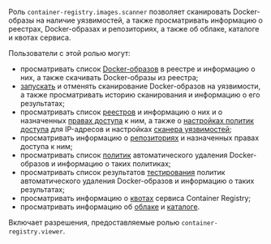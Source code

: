 Роль `container-registry.images.scanner` позволяет сканировать Docker-образы на наличие уязвимостей, а также просматривать информацию о реестрах, Docker-образах и репозиториях, а также об облаке, каталоге и квотах сервиса.

Пользователи с этой ролью могут:
* просматривать список [Docker-образов](../../../container-registry/concepts/docker-image.md) в реестре и информацию о них, а также скачивать Docker-образы из реестра;
* [запускать](../../../container-registry/operations/scanning-docker-image.md#manual) и отменять сканирование Docker-образов на уязвимости, а также просматривать историю сканирования и информацию о его результатах;
* просматривать список [реестров](../../../container-registry/concepts/registry.md) и информацию о них и о назначенных [правах доступа](../../../iam/concepts/access-control/index.md) к ним, а также о [настройках политик доступа](../../../container-registry/operations/registry/registry-access.md) для IP-адресов и настройках [сканера уязвимостей](../../../container-registry/concepts/vulnerability-scanner.md);
* просматривать информацию о [репозиториях](../../../container-registry/concepts/repository.md) и назначенных правах доступа к ним;
* просматривать список [политик](../../../container-registry/concepts/lifecycle-policy.md) автоматического удаления Docker-образов и информацию о таких политиках;
* просматривать список результатов [тестирования](../../../container-registry/operations/lifecycle-policy/lifecycle-policy-dry-run.md) политик автоматического удаления Docker-образов и информацию о таких результатах;
* просматривать информацию о [квотах](../../../container-registry/concepts/limits.md#container-registry-quotas) сервиса Container Registry;
* просматривать информацию об [облаке](../../../resource-manager/concepts/resources-hierarchy.md#cloud) и [каталоге](../../../resource-manager/concepts/resources-hierarchy.md#folder).

Включает разрешения, предоставляемые ролью `container-registry.viewer`.